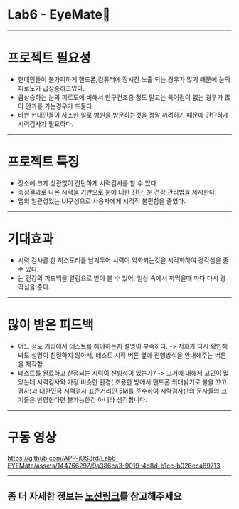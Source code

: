 # Lab6 - EyeMate👀
***
# 프로젝트 필요성
- 현대인들이 불가피하게 핸드폰,컴퓨터에 장시간 노출 되는 경우가 많기 때문에 눈의 피로도가 급상승하고있다.
- 급상승하는 눈의 피로도에 비해서 안구건조증 정도 말고는 특이점이 없는 경우가 많아 안과를 가는경우가 드물다.
- 바쁜 현대인들이 사소한 일로 병원을 방문하는것을 정말 꺼려하기 때문에 간단하게 시력검사가 필요하다.
***
# 프로젝트 특징
- 장소에 크게 상관없이 간단하게 시력검사를 할 수 있다.
- 측정결과로 나온 시력을 기반으로 눈에 대한 진단, 눈 건강 관리법을 제시한다.
- 앱의 일관성있는 UI구성으로 사용자에게 시각적 불편함을 줄였다.
***
# 기대효과
- 시력 검사를 한 히스토리를 남겨두어 시력이 악화되는것을 시각화하여 경각심을 줄 수 있다.
- 눈 건강의 피드백을 알림으로 받아 볼 수 있어, 일상 속에서 까먹을때 마다 다시 경각심을 준다.
***
# 많이 받은 피드백
- 어느 정도 거리에서 테스트를 해야하는지 설명이 부족하다.
 -> 저희가 다시 확인해봐도 설명이 친절하지 않아서, 테스트 시작 버튼 옆에 진행방식을 안내해주는 버튼을 제작함.
- 테스트를 완료하고 산정되는 시력이 신빙성이 있는가?
 -> 그거에 대해서 고민이 많았는데 시력검사와 가장 비슷한 환경( 조용한 방에서 핸드폰 최대밝기로 불을 끄고 검사)과 
    대한민국 시력검사 표준거리인 5M를 준수하여 시력검사판의 문자들의 크기들은 반영한다면 불가능한건 아니라 생각합니다.
***
# 구동 영상

https://github.com/APP-iOS3rd/Lab6-EYEMate/assets/144766297/9a386ca3-9019-4d8d-b1cc-b026cca89713

***

## 좀 더 자세한 정보는 [노션링크](https://www.notion.so/Lab-6-EYE-Mate-c49c70f4360e40b88b842c78ddf7e998)를 참고해주세요
